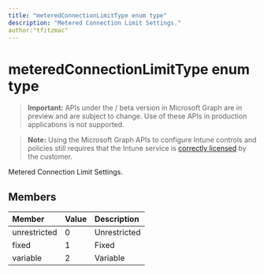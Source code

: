 ```yaml
---
title: "meteredConnectionLimitType enum type"
description: "Metered Connection Limit Settings."
author:"tfitzmac"
---
```


# meteredConnectionLimitType enum type

> **Important:** APIs under the / beta version in Microsoft Graph are in preview and are subject to change. Use of these APIs in production applications is not supported.

> **Note:** Using the Microsoft Graph APIs to configure Intune controls and policies still requires that the Intune service is [correctly licensed](https://go.microsoft.com/fwlink/?linkid=839381) by the customer.

Metered Connection Limit Settings.
## Members
|Member|Value|Description|
|:---|:---|:---|
|unrestricted|0|Unrestricted|
|fixed|1|Fixed|
|variable|2|Variable|





